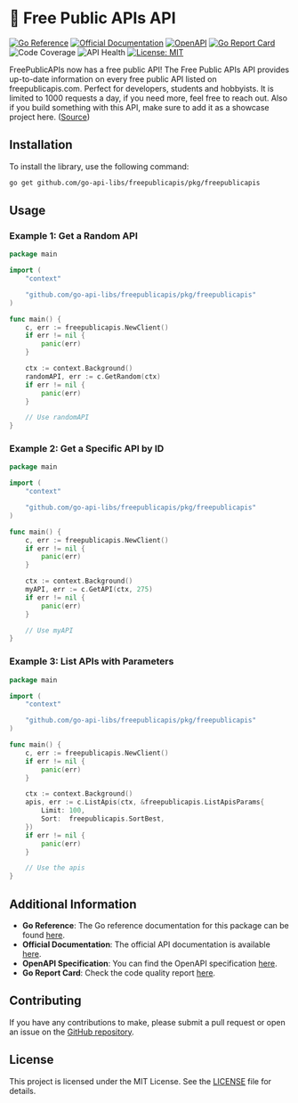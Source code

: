 # 🤯 Free Public APIs API

[![Go Reference](https://pkg.go.dev/badge/github.com/go-api-libs/freepublicapis.svg)](https://pkg.go.dev/github.com/go-api-libs/freepublicapis/pkg/freepublicapis)
[![Official Documentation](https://img.shields.io/badge/docs-API-blue)](https://www.freepublicapis.com/api)
[![OpenAPI](https://img.shields.io/badge/OpenAPI-3.1-blue)](/api/openapi.json)
[![Go Report Card](https://goreportcard.com/badge/github.com/go-api-libs/freepublicapis)](https://goreportcard.com/report/github.com/go-api-libs/freepublicapis)
![Code Coverage](https://img.shields.io/badge/coverage-100%25-brightgreen)
![API Health](https://img.shields.io/badge/API_health-90%25-green)
[![License: MIT](https://img.shields.io/badge/License-MIT-yellow.svg)](https://opensource.org/licenses/MIT)

FreePublicAPIs now has a free public API! The Free Public APIs API provides up-to-date information on every free public API listed on freepublicapis.com. Perfect for developers, students and hobbyists. It is limited to 1000 requests a day, if you need more, feel free to reach out. Also if you build something with this API, make sure to add it as a showcase project here. ([Source](https://www.freepublicapis.com/api))

## Installation

To install the library, use the following command:

```bash
go get github.com/go-api-libs/freepublicapis/pkg/freepublicapis
```

## Usage

### Example 1: Get a Random API

```go
package main

import (
	"context"

	"github.com/go-api-libs/freepublicapis/pkg/freepublicapis"
)

func main() {
	c, err := freepublicapis.NewClient()
	if err != nil {
		panic(err)
	}

	ctx := context.Background()
	randomAPI, err := c.GetRandom(ctx)
	if err != nil {
		panic(err)
	}

	// Use randomAPI
}
```

### Example 2: Get a Specific API by ID

```go
package main

import (
	"context"

	"github.com/go-api-libs/freepublicapis/pkg/freepublicapis"
)

func main() {
	c, err := freepublicapis.NewClient()
	if err != nil {
		panic(err)
	}

	ctx := context.Background()
	myAPI, err := c.GetAPI(ctx, 275)
	if err != nil {
		panic(err)
	}

	// Use myAPI
}
```

### Example 3: List APIs with Parameters

```go
package main

import (
	"context"

	"github.com/go-api-libs/freepublicapis/pkg/freepublicapis"
)

func main() {
	c, err := freepublicapis.NewClient()
	if err != nil {
		panic(err)
	}

	ctx := context.Background()
	apis, err := c.ListApis(ctx, &freepublicapis.ListApisParams{
		Limit: 100,
		Sort:  freepublicapis.SortBest,
	})
	if err != nil {
		panic(err)
	}

	// Use the apis
}
```

## Additional Information

- **Go Reference**: The Go reference documentation for this package can be found [here](https://pkg.go.dev/github.com/go-api-libs/freepublicapis/pkg/freepublicapis).
- **Official Documentation**: The official API documentation is available [here](https://www.freepublicapis.com/api).
- **OpenAPI Specification**: You can find the OpenAPI specification [here](/api/openapi.json).
- **Go Report Card**: Check the code quality report [here](https://goreportcard.com/report/github.com/go-api-libs/freepublicapis).

## Contributing

If you have any contributions to make, please submit a pull request or open an issue on the [GitHub repository](https://github.com/go-api-libs/freepublicapis).

## License

This project is licensed under the MIT License. See the [LICENSE](./LICENSE) file for details.





